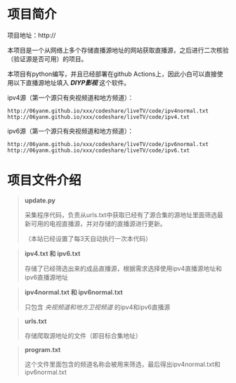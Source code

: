 # 项目简介

项目地址：http://

本项目是一个从网络上多个存储直播源地址的网站获取直播源，之后进行二次核验（验证源是否可用）的项目。

本项目有python编写，并且已经部署在github Actions上，因此小白可以直接使用以下直播源地址填入  ***DIYP影视***   这个软件。

ipv4源（第一个源只有央视频道和地方频道）：

```
http://06yanm.github.io/xxx/codeshare/liveTV/code/ipv4normal.txt
http://06yanm.github.io/xxx/codeshare/liveTV/code/ipv4.txt
```

ipv6源（第一个源只有央视频道和地方频道）：

```
http://06yanm.github.io/xxx/codeshare/liveTV/code/ipv6normal.txt
http://06yanm.github.io/xxx/codeshare/liveTV/code/ipv6.txt
```

# 项目文件介绍

> **update.py**
>
> 采集程序代码，负责从urls.txt中获取已经有了源合集的源地址里面筛选最新可用的电视直播源，并对存储的直播源进行更新。
>
> （本站已经设置了每3天自动执行一次本代码）

> **ipv4.txt 和 ipv6.txt**
>
> 存储了已经筛选出来的成品直播源，根据需求选择使用ipv4直播源地址和ipv6直播源地址

> **ipv4normal.txt 和 ipv6normal.txt**
>
> 只包含 *央视频道和地方卫视频道* 的ipv4和ipv6直播源

> **urls.txt**
>
> 存储爬取源地址的文件（即目标合集地址）

> **program.txt**
>
> 这个文件里面包含的频道名称会被用来筛选，最后得出ipv4normal.txt和ipv6normal.txt
